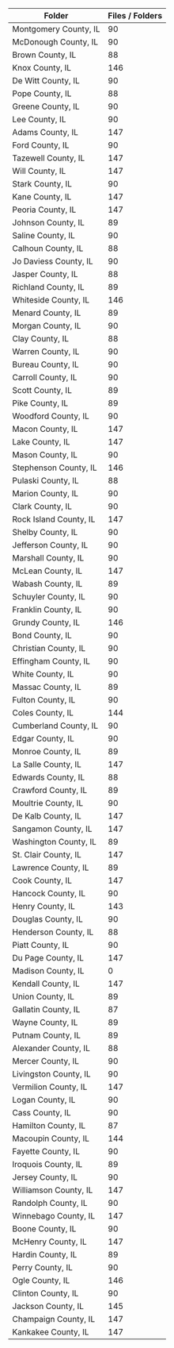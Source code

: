 | Folder                 |   Files / Folders |
|------------------------|-------------------|
| Montgomery County, IL  |                90 |
| McDonough County, IL   |                90 |
| Brown County, IL       |                88 |
| Knox County, IL        |               146 |
| De Witt County, IL     |                90 |
| Pope County, IL        |                88 |
| Greene County, IL      |                90 |
| Lee County, IL         |                90 |
| Adams County, IL       |               147 |
| Ford County, IL        |                90 |
| Tazewell County, IL    |               147 |
| Will County, IL        |               147 |
| Stark County, IL       |                90 |
| Kane County, IL        |               147 |
| Peoria County, IL      |               147 |
| Johnson County, IL     |                89 |
| Saline County, IL      |                90 |
| Calhoun County, IL     |                88 |
| Jo Daviess County, IL  |                90 |
| Jasper County, IL      |                88 |
| Richland County, IL    |                89 |
| Whiteside County, IL   |               146 |
| Menard County, IL      |                89 |
| Morgan County, IL      |                90 |
| Clay County, IL        |                88 |
| Warren County, IL      |                90 |
| Bureau County, IL      |                90 |
| Carroll County, IL     |                90 |
| Scott County, IL       |                89 |
| Pike County, IL        |                89 |
| Woodford County, IL    |                90 |
| Macon County, IL       |               147 |
| Lake County, IL        |               147 |
| Mason County, IL       |                90 |
| Stephenson County, IL  |               146 |
| Pulaski County, IL     |                88 |
| Marion County, IL      |                90 |
| Clark County, IL       |                90 |
| Rock Island County, IL |               147 |
| Shelby County, IL      |                90 |
| Jefferson County, IL   |                90 |
| Marshall County, IL    |                90 |
| McLean County, IL      |               147 |
| Wabash County, IL      |                89 |
| Schuyler County, IL    |                90 |
| Franklin County, IL    |                90 |
| Grundy County, IL      |               146 |
| Bond County, IL        |                90 |
| Christian County, IL   |                90 |
| Effingham County, IL   |                90 |
| White County, IL       |                90 |
| Massac County, IL      |                89 |
| Fulton County, IL      |                90 |
| Coles County, IL       |               144 |
| Cumberland County, IL  |                90 |
| Edgar County, IL       |                90 |
| Monroe County, IL      |                89 |
| La Salle County, IL    |               147 |
| Edwards County, IL     |                88 |
| Crawford County, IL    |                89 |
| Moultrie County, IL    |                90 |
| De Kalb County, IL     |               147 |
| Sangamon County, IL    |               147 |
| Washington County, IL  |                89 |
| St. Clair County, IL   |               147 |
| Lawrence County, IL    |                89 |
| Cook County, IL        |               147 |
| Hancock County, IL     |                90 |
| Henry County, IL       |               143 |
| Douglas County, IL     |                90 |
| Henderson County, IL   |                88 |
| Piatt County, IL       |                90 |
| Du Page County, IL     |               147 |
| Madison County, IL     |                 0 |
| Kendall County, IL     |               147 |
| Union County, IL       |                89 |
| Gallatin County, IL    |                87 |
| Wayne County, IL       |                89 |
| Putnam County, IL      |                89 |
| Alexander County, IL   |                88 |
| Mercer County, IL      |                90 |
| Livingston County, IL  |                90 |
| Vermilion County, IL   |               147 |
| Logan County, IL       |                90 |
| Cass County, IL        |                90 |
| Hamilton County, IL    |                87 |
| Macoupin County, IL    |               144 |
| Fayette County, IL     |                90 |
| Iroquois County, IL    |                89 |
| Jersey County, IL      |                90 |
| Williamson County, IL  |               147 |
| Randolph County, IL    |                90 |
| Winnebago County, IL   |               147 |
| Boone County, IL       |                90 |
| McHenry County, IL     |               147 |
| Hardin County, IL      |                89 |
| Perry County, IL       |                90 |
| Ogle County, IL        |               146 |
| Clinton County, IL     |                90 |
| Jackson County, IL     |               145 |
| Champaign County, IL   |               147 |
| Kankakee County, IL    |               147 |
